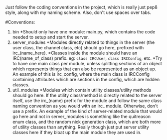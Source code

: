 Just follow the coding conventions in the project, which is really just pep8 style, along with my naming scheme.
Also, don't use spaces over tabs.

#Conventions:
1. bin
    *Should only have one module: main.py, which contains the code needed to
    setup and start the server.
2. server_modules
    *Modules directly related to things in the server (the user class, the channel class, etc) should go here,
    prefixed with irc_(name_here).
    *Classes inside the module should have an IRC(name_of_class) prefix. eg: `class IRCUser`, `class IRCConfig`, etc.
    *Try to have one main class per module, unless splitting sections of an object which represents things that
    can also be represented as an object up. An example of this is irc_config, where the main class is IRCConfig
    containing attributes which are sections in the config, which are hidden classes.
3. util_modules
    *Modules which contain utility classes/utility methods should go here. If the utility class/method is directly
    related to the server itself, use the irc_(name) prefix for the module and follow the same class naming
    convention as you would with an irc_ module. Otherwise, don't use a prefix. An example of the kind of
    server-related module that would go here and not in server_modules is something like the quitreason enum class,
    and the random nick generation class, which are both more of utility classes than anything. Really though
    just put server utility classes here if they bloat up the main module they are used in.
